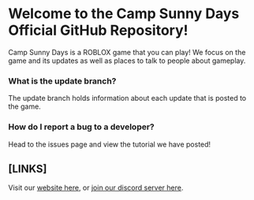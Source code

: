 # Welcome to the Camp Sunny Days Official GitHub Repository!
Camp Sunny Days is a ROBLOX game that you can play! We focus on the game and its updates as well as places to talk to people about gameplay.

### What is the update branch?
The update branch holds information about each update that is posted to the game.

### How do I report a bug to a developer?
Head to the issues page and view the tutorial we have posted!

## [LINKS]
Visit our [website here](https://www.campsunnydaysrblx.com), or [join our discord server here](https://www.discord.gg/Mcchmmv).
